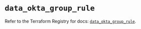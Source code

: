 # `data_okta_group_rule`

Refer to the Terraform Registry for docs: [`data_okta_group_rule`](https://registry.terraform.io/providers/okta/okta/4.6.3/docs/data-sources/group_rule).
